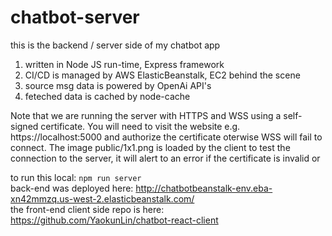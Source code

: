 # chatbot-server
this is the backend / server side of my chatbot app
1. written in Node JS run-time, Express framework
2. CI/CD is managed by AWS ElasticBeanstalk, EC2 behind the scene
3. source msg data is powered by OpenAi API's
4. feteched data is cached by node-cache

Note that we are running the server with HTTPS and WSS using a self-signed certificate.
You will need to visit the website e.g. https://localhost:5000 and authorize the certificate oterwise WSS will fail to connect. The image public/1x1.png is loaded by the client to test the connection to the server, it will
alert to an error if the certificate is invalid or 

to run this local: `npm run server` 
<br />
back-end was deployed here: http://chatbotbeanstalk-env.eba-xn42mmzq.us-west-2.elasticbeanstalk.com/ 
<br />
the front-end client side repo is here: https://github.com/YaokunLin/chatbot-react-client

